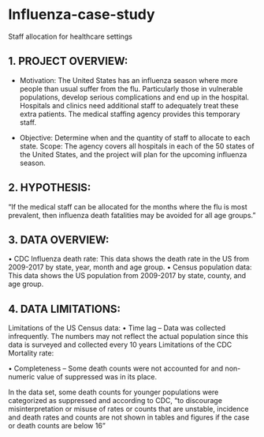 # Influenza-case-study
Staff allocation for healthcare settings 

## 1. PROJECT OVERVIEW:

- Motivation: The United States has an influenza season where more people than usual suffer from the flu. Particularly those in vulnerable populations, develop serious complications and end up in the hospital. Hospitals and clinics need additional staff to adequately treat these extra patients. The medical staffing agency provides this temporary staff.

- Objective: Determine when and the quantity of staff to allocate to each state. Scope: The agency covers all hospitals in each of the 50 states of the United
States, and the project will plan for the upcoming influenza season.

## 2. HYPOTHESIS:
“If the medical staff can be allocated for the months where the flu is most prevalent, then influenza death fatalities may be avoided for all age groups.”

## 3. DATA OVERVIEW:
• CDC Influenza death rate: This data shows the death rate in the US from 2009-2017 by state, year, month and age group.
• Census population data: This data shows the US population from 2009-2017 by state, county, and age group.

## 4. DATA LIMITATIONS:
Limitations of the US Census data:
• Time lag – Data was collected infrequently. The numbers may not reflect the
actual population since this data is surveyed and collected every 10 years
Limitations of the CDC Mortality rate:

• Completeness – Some death counts were not accounted for and non-numeric
value of suppressed was in its place.

In the data set, some death counts for younger populations were categorized as suppressed and according to CDC, “to discourage misinterpretation or misuse of rates or counts that are unstable, incidence and death rates and counts are not shown in tables and figures if the case or death counts are below 16”

